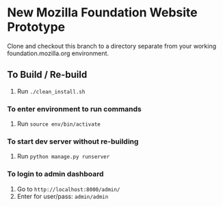 # New Mozilla Foundation Website Prototype
Clone and checkout this branch to a directory separate from your working foundation.mozilla.org environment.

## To Build / Re-build
1) Run `./clean_install.sh`

### To enter environment to run commands
1) Run `source env/bin/activate`

### To start dev server without re-building
1) Run `python manage.py runserver`

### To login to admin dashboard
1) Go to `http://localhost:8000/admin/`
2) Enter for user/pass: `admin/admin`
